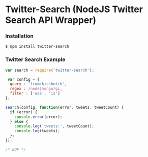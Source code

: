 
# Twitter-Search (NodeJS Twitter Search API Wrapper)

### Installation

```bash
$ npm install twitter-search
```

### Twitter Search Example

```javascript
var search = require('twitter-search');

 var config = {
  query : 'from:kisshotch',
  regex : /node|mongo/gi,
  filter : ['was', 'is']
};

search(config, function(error, tweets, tweetCount) {
  if (error) {
    console.error(error);
  } else {
    console.log('tweets:', tweetCount);
    console.log(tweets);
  };
});

/* EOF */
```